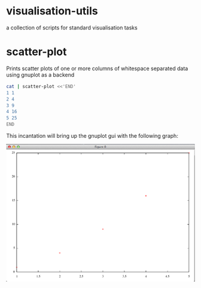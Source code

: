 visualisation-utils
===================

a collection of scripts for standard visualisation tasks

scatter-plot
============

Prints scatter plots of one or more columns of whitespace separated data using
gnuplot as a backend


~~~ .bash
cat | scatter-plot <<'END'
1 1
2 4
3 9
4 16
5 25
END
~~~

This incantation will bring up the gnuplot gui with the following graph:

![gui](doc/gnuplot-gui.png)



